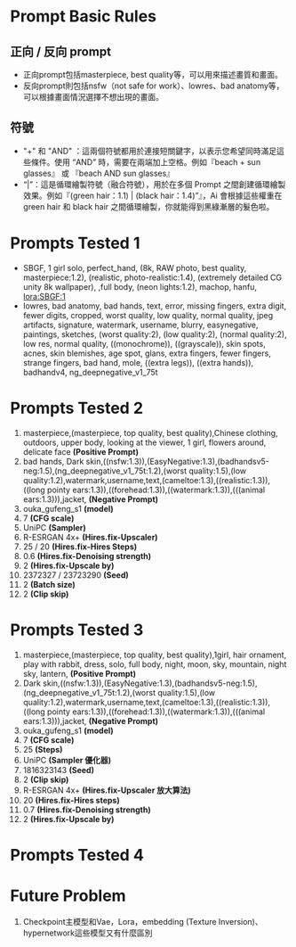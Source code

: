 # Prompt Basic Rules
## 正向 / 反向 prompt
* 正向prompt包括masterpiece, best quality等，可以用來描述畫質和畫面。
* 反向prompt則包括nsfw（not safe for work）、lowres、bad anatomy等，可以根據畫面情況選擇不想出現的畫面。

## 符號
* "+" 和 "AND" ：這兩個符號都用於連接短關鍵字，以表示您希望同時滿足這些條件。使用 “AND” 時，需要在兩端加上空格。例如『beach + sun glasses』 或 『beach AND sun glasses』
* “|”：這是循環繪製符號（融合符號），用於在多個 Prompt 之間創建循環繪製效果。例如『(green hair：1.1) | (black hair：1.4)”』，Ai 會根據這些權重在 green hair 和 black hair 之間循環繪製，你就能得到黑綠漸層的髮色啦。

# Prompts Tested 1
* SBGF, 1 girl solo, perfect_hand, (8k, RAW photo, best quality, masterpiece:1.2), (realistic, photo-realistic:1.4), (extremely detailed CG unity 8k wallpaper), ,full body, (neon lights:1.2), machop, hanfu, <lora:SBGF:1>
* lowres, bad anatomy, bad hands, text, error, missing fingers, extra digit, fewer digits, cropped, worst quality, low quality, normal quality, jpeg artifacts, signature, watermark, username, blurry, easynegative, paintings, sketches, (worst quality:2), (low quality:2), (normal quality:2), low res, normal quality, ((monochrome)), ((grayscale)), skin spots, acnes, skin blemishes, age spot, glans, extra fingers, fewer fingers, strange fingers, bad hand, mole, ((extra legs)), ((extra hands)), badhandv4, ng_deepnegative_v1_75t

# Prompts Tested 2
1. masterpiece,(masterpiece, top quality, best quality),Chinese clothing, outdoors, upper body, looking at the viewer, 1 girl, flowers around, delicate face **(Positive Prompt)**
2. bad hands, Dark skin,((nsfw:1.3)),(EasyNegative:1.3),(badhandsv5-neg:1.5),(ng_deepnegative_v1_75t:1.2),(worst quality:1.5),(low quality:1.2),watermark,username,text,(cameltoe:1.3),((realistic:1.3)),((long pointy ears:1.3)),((forehead:1.3)),((watermark:1.3)),(((animal ears:1.3))),jacket, **(Negative Prompt)**
3. ouka_gufeng_s1 **(model)**
4. 7 **(CFG scale)**
5. UniPC **(Sampler)**
6. R-ESRGAN 4x+ **(Hires.fix-Upscaler)**
7. 25 / 20 **(Hires.fix-Hires Steps)**
8. 0.6 **(Hires.fix-Denoising strength)**
9. 2 **(Hires.fix-Upscale by)**
10. 2372327 / 23723290 **(Seed)**
11. 2 **(Batch size)**
12. 2 **(Clip skip)**

# Prompts Tested 3
1. masterpiece,(masterpiece, top quality, best quality),1girl, hair ornament, play with rabbit, dress,  solo, full body, night, moon, sky, mountain, night sky, lantern, **(Positive Prompt)**
2. Dark skin,((nsfw:1.3)),(EasyNegative:1.3),(badhandsv5-neg:1.5),(ng_deepnegative_v1_75t:1.2),(worst quality:1.5),(low quality:1.2),watermark,username,text,(cameltoe:1.3),((realistic:1.3)),((long pointy ears:1.3)),((forehead:1.3)),((watermark:1.3)),(((animal ears:1.3))),jacket, **(Negative Prompt)**
3. ouka_gufeng_s1 **(model)**
4. 7 **(CFG scale)**
5. 25 **(Steps)**
6. UniPC **(Sampler 優化器)**
7. 1816323143 **(Seed)**
8. 2 **(Clip skip)**
9. R-ESRGAN 4x+ **(Hires.fix-Upscaler 放大算法)**
10. 20 **(Hires.fix-Hires steps)**
11. 0.7 **(Hires.fix-Denoising strength)**
12. 2 **(Hires.fix-Upscale by)** 

# Prompts Tested 4


# Future Problem
1. Checkpoint主模型和Vae，Lora，embedding (Texture Inversion)、hypernetwork這些模型又有什麼區別

